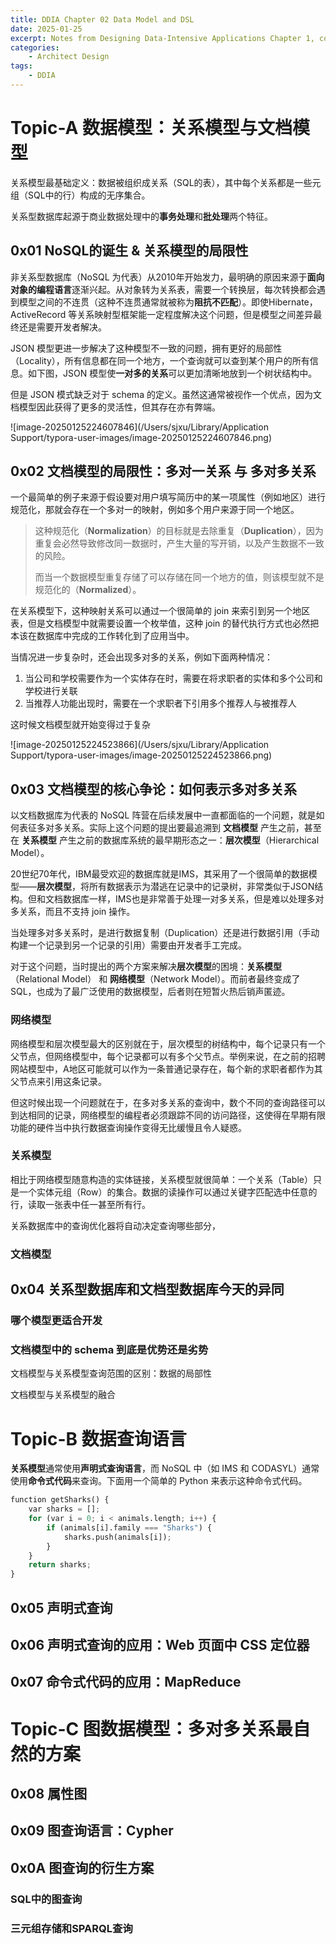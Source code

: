 ```yaml
---
title: DDIA Chapter 02 Data Model and DSL
date: 2025-01-25
excerpt: Notes from Designing Data-Intensive Applications Chapter 1, covering reliability, scalability, and maintainability in data systems. Key topics include handling hardware/software faults, human errors, load and performance analysis, operability, simplicity, and evolvability. Highlights include Twitter's architecture evolution and techniques like abstraction, monitoring, and testing to build robust, efficient, and adaptive systems.
categories:
	- Architect Design
tags:
	- DDIA
---
```



# Topic-A 数据模型：关系模型与文档模型

关系模型最基础定义：数据被组织成关系（SQL的表），其中每个关系都是一些元组（SQL中的行）构成的无序集合。

关系型数据库起源于商业数据处理中的**事务处理**和**批处理**两个特征。

## 0x01 NoSQL的诞生 & 关系模型的局限性

非关系型数据库（NoSQL 为代表）从2010年开始发力，最明确的原因来源于**面向对象的编程语言**逐渐兴起。从对象转为关系表，需要一个转换层，每次转换都会遇到模型之间的不连贯（这种不连贯通常就被称为**阻抗不匹配**）。即使Hibernate，ActiveRecord 等关系映射型框架能一定程度解决这个问题，但是模型之间差异最终还是需要开发者解决。

JSON 模型更进一步解决了这种模型不一致的问题，拥有更好的局部性（Locality），所有信息都在同一个地方，一个查询就可以查到某个用户的所有信息。如下图，JSON 模型使**一对多的关系**可以更加清晰地放到一个树状结构中。

但是 JSON 模式缺乏对于 schema 的定义。虽然这通常被视作一个优点，因为文档模型因此获得了更多的灵活性，但其存在亦有弊端。

![image-20250125224607846](/Users/sjxu/Library/Application Support/typora-user-images/image-20250125224607846.png)



## 0x02 文档模型的局限性：多对一关系 与 多对多关系

一个最简单的例子来源于假设要对用户填写简历中的某一项属性（例如地区）进行规范化，那就会存在一个多对一的映射，例如多个用户来源于同一个地区。

> 这种规范化（**Normalization**）的目标就是去除重复（**Duplication**），因为重复会必然导致修改同一数据时，产生大量的写开销，以及产生数据不一致的风险。
>
> 而当一个数据模型重复存储了可以存储在同一个地方的值，则该模型就不是规范化的（**Normalized**）。

在关系模型下，这种映射关系可以通过一个很简单的 join 来索引到另一个地区表，但是文档模型中就需要设置一个枚举值，这种 join 的替代执行方式也必然把本该在数据库中完成的工作转化到了应用当中。

当情况进一步复杂时，还会出现多对多的关系，例如下面两种情况：

1. 当公司和学校需要作为一个实体存在时，需要在将求职者的实体和多个公司和学校进行关联
2. 当推荐人功能出现时，需要在一个求职者下引用多个推荐人与被推荐人

这时候文档模型就开始变得过于复杂

![image-20250125224523866](/Users/sjxu/Library/Application Support/typora-user-images/image-20250125224523866.png)



## 0x03 文档模型的核心争论：如何表示多对多关系

以文档数据库为代表的 NoSQL 阵营在后续发展中一直都面临的一个问题，就是如何表征多对多关系。实际上这个问题的提出要最追溯到 **文档模型** 产生之前，甚至在 **关系模型** 产生之前的数据库系统的最早期形态之一：**层次模型**（Hierarchical Model）。

20世纪70年代，IBM最受欢迎的数据库就是IMS，其采用了一个很简单的数据模型——**层次模型**，将所有数据表示为潜逃在记录中的记录树，非常类似于JSON结构。但和文档数据库一样，IMS也是非常善于处理一对多关系，但是难以处理多对多关系，而且不支持 join 操作。

当处理多对多关系时，是进行数据复制（Duplication）还是进行数据引用（手动构建一个记录到另一个记录的引用）需要由开发者手工完成。

对于这个问题，当时提出的两个方案来解决**层次模型**的困境：**关系模型**（Relational Model） 和 **网络模型**（Network Model）。而前者最终变成了 SQL，也成为了最广泛使用的数据模型，后者则在短暂火热后销声匿迹。

### 网络模型

网络模型和层次模型最大的区别就在于，层次模型的树结构中，每个记录只有一个父节点，但网络模型中，每个记录都可以有多个父节点。举例来说，在之前的招聘网站模型中，A地区可能就可以作为一条普通记录存在，每个新的求职者都作为其父节点来引用这条记录。

但这时候出现一个问题就在于，在多对多关系的查询中，数个不同的查询路径可以到达相同的记录，网络模型的编程者必须跟踪不同的访问路径，这使得在早期有限功能的硬件当中执行数据查询操作变得无比缓慢且令人疑惑。

### 关系模型

相比于网络模型随意构造的实体链接，关系模型就很简单：一个关系（Table）只是一个实体元组（Row）的集合。数据的读操作可以通过关键字匹配选中任意的行，读取一张表中任一甚至所有行。

关系数据库中的查询优化器将自动决定查询哪些部分，

### 文档模型

## 0x04 关系型数据库和文档型数据库今天的异同

### 哪个模型更适合开发

### 文档模型中的 schema 到底是优势还是劣势

文档模型与关系模型查询范围的区别：数据的局部性

文档模型与关系模型的融合

# Topic-B 数据查询语言

**关系模型**通常使用**声明式查询语言**，而 NoSQL 中（如 IMS 和 CODASYL）通常使用**命令式代码**来查询。下面用一个简单的 Python 来表示这种命令式代码。

```python
function getSharks() {
    var sharks = [];
    for (var i = 0; i < animals.length; i++) {
        if (animals[i].family === "Sharks") {
            sharks.push(animals[i]);
        }
    }
    return sharks;
}
```

## 0x05 声明式查询

## 0x06 声明式查询的应用：Web 页面中 CSS 定位器

## 0x07 命令式代码的应用：MapReduce

# Topic-C 图数据模型：多对多关系最自然的方案

## 0x08 属性图

## 0x09 图查询语言：Cypher

## 0x0A 图查询的衍生方案

### SQL中的图查询

### 三元组存储和SPARQL查询

